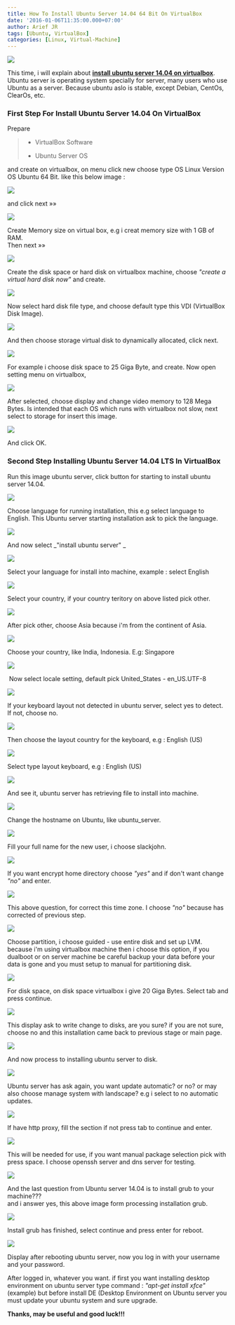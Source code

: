 ```yaml
---
title: How To Install Ubuntu Server 14.04 64 Bit On VirtualBox
date: '2016-01-06T11:35:00.000+07:00'
author: Arief JR
tags: [Ubuntu, VirtualBox]
categories: [Linux, Virtual-Machine]
---
```


![](http://2.bp.blogspot.com/-EB4scJjR3Sw/VoivFDb-UfI/AAAAAAAACi0/PZHz5Jb8Ffo/s1600/ubuntuserver.jpg)

This time, i will explain about [**install ubuntu server 14.04 on virtualbox**](https://tuxnoob.com/tags/linux).  
Ubuntu server is operating system specially for server, many users who use Ubuntu as a server. Because ubuntu aslo is stable, except Debian, CentOs, ClearOs, etc.  

### First Step For Install Ubuntu Server 14.04 On VirtualBox

Prepare   

>   
>   
>   
> * VirtualBox Software
>   
>   
>   
> * Ubuntu Server OS
>   
>   

and create on virtualbox, on menu click new choose type OS Linux Version OS Ubuntu 64 Bit. like this below image :  

![](http://2.bp.blogspot.com/-cU7u_M7epUs/VolERgncfvI/AAAAAAAACjE/wz5NwKToN9s/s1600/Screenshot_20160103_223456.png)

and click next »»  

![](http://4.bp.blogspot.com/-32R3fW2S5zY/VolNAbTGhAI/AAAAAAAACjU/eM4061AjqQ8/s1600/Screenshot_20160103_223509.png)

Create Memory size on virtual box, e.g i creat memory size with 1 GB of RAM.  
Then next »»  

![](http://3.bp.blogspot.com/-PkIbf0z5kcY/VolNidn0pvI/AAAAAAAACjc/hnR997v0CNA/s1600/Screenshot_20160103_223521.png)

Create the disk space or hard disk on virtualbox machine, choose _"create a virtual hard disk now"_ and create.  

![](http://1.bp.blogspot.com/-5qOgH_ou0uc/VolN70133lI/AAAAAAAACjk/nqtgvQx0IdM/s1600/Screenshot_20160103_223530.png)

Now select hard disk file type, and choose default type this VDI (VirtualBox Disk Image).  

![](http://4.bp.blogspot.com/-f82gMz_wzBw/VolOQWnGuxI/AAAAAAAACjs/hJQG3muRebA/s1600/Screenshot_20160103_223543.png)

And then choose storage virtual disk to dynamically allocated, click next.  

![](http://3.bp.blogspot.com/-HLyCneKIowo/VolOgO186II/AAAAAAAACj0/3Ubh9Er2kOo/s1600/Screenshot_20160103_223609.png)

For example i choose disk space to 25 Giga Byte, and create. Now open setting menu on virtualbox,  

![](http://1.bp.blogspot.com/-T-X-WNd5c4I/VolO0n-YZ4I/AAAAAAAACj8/Xs_KmAVXdm0/s1600/Screenshot_20160103_223635.png)

After selected, choose display and change video memory to 128 Mega Bytes. Is intended that each OS which runs with virtualbox not slow, next select to storage for insert this image.  

![](http://4.bp.blogspot.com/-aoJbmmtBg1k/VolPfcAhZ6I/AAAAAAAACkE/FP8ykuKZrTg/s1600/Screenshot_20160103_223705.png)

And click OK.  

### Second Step Installing Ubuntu Server 14.04 LTS In VirtualBox

Run this image ubuntu server, click button for starting to install ubuntu server 14.04.  

![](http://4.bp.blogspot.com/-PUQt3MPXdOs/VoySF7fQwxI/AAAAAAAACkY/RopW5yvtX8E/s1600/Screenshot_20160104_101903.png)

Choose language for running installation, this e.g select language to English. This Ubuntu server starting installation ask to pick the language.  

![](http://1.bp.blogspot.com/-MRdmYcGuY08/VoySFoVq2iI/AAAAAAAACkU/rtiG1ICkyMg/s1600/Screenshot_20160104_101918.png)

And now select _"install ubuntu server" _  

![](http://3.bp.blogspot.com/-yt8Z8TbyrUg/VoySFy9Q2lI/AAAAAAAACkc/BsFNUHov-JQ/s1600/Screenshot_20160104_102141.png)

Select your language for install into machine, example : select English

![](http://4.bp.blogspot.com/-u0k8JerawE8/VoySKc6tkdI/AAAAAAAACl8/LBPwL6RQUkg/s1600/Screenshot_20160104_102157.png)

Select your country, if your country teritory on above listed pick other.  

![](http://1.bp.blogspot.com/-RnL1NTjtEd8/VoySGtTrV4I/AAAAAAAACkk/fRri9K59HY0/s1600/Screenshot_20160104_102214.png)

After pick other, choose Asia because i'm from the continent of Asia.  

![](http://4.bp.blogspot.com/-zmZKBaLjfeM/VoySGwwM1wI/AAAAAAAACks/YMOHM-eh7io/s1600/Screenshot_20160104_102250.png)

Choose your country, like India, Indonesia. E.g: Singapore  

![](http://3.bp.blogspot.com/-FjSObHZl5Sg/VoySHT3ZP1I/AAAAAAAACkw/VtXR6_WLsxY/s1600/Screenshot_20160104_102313.png)

 Now select locale setting, default pick United_States - en_US.UTF-8  

![](http://4.bp.blogspot.com/-FCEBFxA4Vso/VoySHomNBeI/AAAAAAAACk8/3fO-5U2lGqg/s1600/Screenshot_20160104_102505.png)

If your keyboard layout not detected in ubuntu server, select yes to detect. If not, choose no.  

![](http://4.bp.blogspot.com/-wfUdfzvP_ug/VoySIOZmuCI/AAAAAAAAClE/u3rBRwuwd0c/s1600/Screenshot_20160104_102514.png)

Then choose the layout country for the keyboard, e.g : English (US)  

![](http://4.bp.blogspot.com/-DrgvNQetBSk/VoySIhjqZQI/AAAAAAAAClM/yXdQVrpL9kk/s1600/Screenshot_20160104_102528.png)

Select type layout keyboard, e.g : English (US)  

![](http://3.bp.blogspot.com/-CCP52l5hL80/VoySIvkxoEI/AAAAAAAAClQ/_Fvqv1eQqcs/s1600/Screenshot_20160104_102610.png)

And see it, ubuntu server has retrieving file to install into machine.  

![](http://2.bp.blogspot.com/-g4OBIZqyVhU/VoySJahJ_CI/AAAAAAAAClg/CudDsTT2xpU/s1600/Screenshot_20160104_105202.png)

Change the hostname on Ubuntu, like ubuntu_server.  

![](http://2.bp.blogspot.com/-iYUQ3u9j0N4/VoySJ2MJFDI/AAAAAAAACls/GRA8kqbsET8/s1600/Screenshot_20160104_105234.png)

Fill your full name for the new user, i choose slackjohn.  

![](http://2.bp.blogspot.com/-1qwKOYAKgSA/VoySKALE0lI/AAAAAAAACl0/0H3eLMjy3Fs/s1600/Screenshot_20160104_105316.png)

If you want encrypt home directory choose _"yes"_ and if don't want change _"no"_ and enter.  

![](http://3.bp.blogspot.com/-xh3Jad1wgAo/VoySKnLWE2I/AAAAAAAACmA/8hFhO1iAt4o/s1600/Screenshot_20160104_105343.png)

This above question, for correct this time zone. I choose _"no"_ because has corrected of previous step.  

![](http://4.bp.blogspot.com/-umyJINLkxjs/VoySKyIlInI/AAAAAAAACmI/zn2kzYYGnXA/s1600/Screenshot_20160104_114759.png)

Choose partition, i choose guided - use entire disk and set up LVM. because i'm using virtualbox machine then i choose this option, if you dualboot or on server machine be careful backup your data before your data is gone and you must setup to manual for partitioning disk.  

![](http://3.bp.blogspot.com/-mtxBt4YC5jI/VoySLBNb0KI/AAAAAAAACmM/uBnH12oNJUw/s1600/Screenshot_20160104_114833.png)

For disk space, on disk space virtualbox i give 20 Giga Bytes. Select tab and press continue.  

![](http://2.bp.blogspot.com/-FOr7C8lsekI/VoySLk1XZQI/AAAAAAAACmU/h4TBisUVxVI/s1600/Screenshot_20160104_114859.png)

This display ask to write change to disks, are you sure? if you are not sure, choose no and this installation came back to previous stage or main page.  

![](http://1.bp.blogspot.com/-h4BSIfe3aFk/VoySMK6wC8I/AAAAAAAACmc/sLmsw8NQBWs/s1600/Screenshot_20160104_115133.png)

And now process to installing ubuntu server to disk.  

![](http://2.bp.blogspot.com/-SoLSJDbOobw/VoySJNrKYAI/AAAAAAAAClc/cNe83Y1eYPU/s1600/Screenshot_20160104_103738.png)

Ubuntu server has ask again, you want update automatic? or no? or may also choose manage system with landscape? e.g i select to no automatic updates.

![](http://2.bp.blogspot.com/-5mN3iY5Wc_o/VoySMJ-JVnI/AAAAAAAACmg/KmzSWXRASkI/s1600/Screenshot_20160104_121514.png)

If have http proxy, fill the section if not press tab to continue and enter.  

![](http://1.bp.blogspot.com/-dmBZ6rLR0VY/VoySMc_podI/AAAAAAAACmo/TxLrYgq4pUI/s1600/Screenshot_20160104_123622.png)

This will be needed for use, if you want manual package selection pick with press space. I choose openssh server and dns server for testing.  

![](http://3.bp.blogspot.com/-dZlENdc3g6c/VoySRbDVrPI/AAAAAAAACnQ/IBWKukJ_XWE/s1600/Screenshot_20160106_103739.png)

And the last question from Ubuntu server 14.04 is to install grub to your machine???  
and i answer yes, this above image form processing installation grub.  

![](http://1.bp.blogspot.com/-ZDTV9E_ok8k/VoySNNtyxSI/AAAAAAAACm4/1OqkUkPr1Q4/s1600/Screenshot_20160106_103808.png)

Install grub has finished, select continue and press enter for reboot.  

![](http://1.bp.blogspot.com/-fqv7t7ISbh4/VoySNRcOXlI/AAAAAAAACnA/zuNHrWpNOd0/s1600/Screenshot_20160106_103916.png)

Display after rebooting ubuntu server, now you log in with your username and your password.  

After logged in, whatever you want. if first you want installing desktop environment on ubuntu server type command : _"apt-get install xfce"_ (example) but before install DE (Desktop Environment on Ubuntu server you must update your ubuntu system and sure upgrade.  


**Thanks, may be useful and good luck!!!**